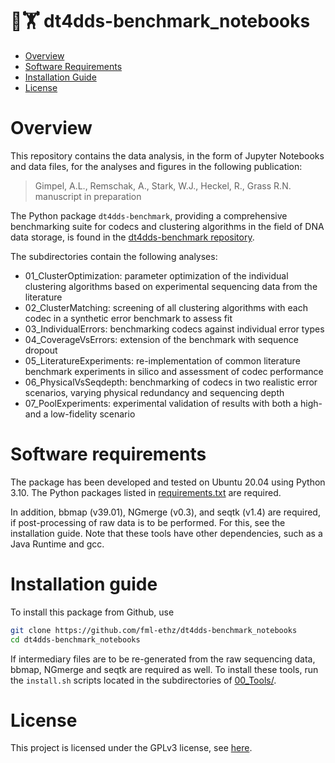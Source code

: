 # 🧬🏋 dt4dds-benchmark_notebooks


- [Overview](#overview)
- [Software Requirements](#software-requirements)
- [Installation Guide](#installation-guide)
- [License](#license)


# Overview
This repository contains the data analysis, in the form of Jupyter Notebooks and data files, for the analyses and figures in the following publication:

> Gimpel, A.L., Remschak, A., Stark, W.J., Heckel, R., Grass R.N. manuscript in preparation

The Python package `dt4dds-benchmark`, providing a comprehensive benchmarking suite for codecs and clustering algorithms in the field of DNA data storage, is found in the [dt4dds-benchmark repository](https://github.com/fml-ethz/dt4dds-benchmark).

The subdirectories contain the following analyses:
- 01_ClusterOptimization: parameter optimization of the individual clustering algorithms based on experimental sequencing data from the literature
- 02_ClusterMatching: screening of all clustering algorithms with each codec in a synthetic error benchmark to assess fit
- 03_IndividualErrors: benchmarking codecs against individual error types
- 04_CoverageVsErrors: extension of the benchmark with sequence dropout
- 05_LiteratureExperiments: re-implementation of common literature benchmark experiments in silico and assessment of codec performance
- 06_PhysicalVsSeqdepth: benchmarking of codecs in two realistic error scenarios, varying physical redundancy and sequencing depth
- 07_PoolExperiments: experimental validation of results with both a high- and a low-fidelity scenario



# Software requirements
The package has been developed and tested on Ubuntu 20.04 using Python 3.10. The Python packages listed in [requirements.txt](/requirements.txt) are required.

In addition, bbmap (v39.01), NGmerge (v0.3), and seqtk (v1.4) are required, if post-processing of raw data is to be performed. For this, see the installation guide. Note that these tools have other dependencies, such as a Java Runtime and gcc.


# Installation guide
To install this package from Github, use
```bash
git clone https://github.com/fml-ethz/dt4dds-benchmark_notebooks
cd dt4dds-benchmark_notebooks
```

If intermediary files are to be re-generated from the raw sequencing data, bbmap, NGmerge and seqtk are required as well. To install these tools, run the `install.sh` scripts located in the subdirectories of [00_Tools/](/00_Tools/).


# License
This project is licensed under the GPLv3 license, see [here](LICENSE).